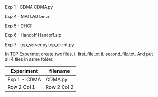 Exp 1 - CDMA                   CDMA.py

Exp 4 - MATLAB                 ber.m

Exp 5 - DHCP

Exp 6 - Handoff                Handoff.zip

Exp 7 -                        tcp_server.py 
                               tcp_client.py

  In TCP Experimet create two files,
  i. first_file.txt
  ii. second_file.txt. 
  And put all 4 files in same folder.

 | Experiment     | filename        |
|-----------------|-----------------|
| Exp 1 - CDMA    | CDMA.py         |
| Row 2 Col 1     | Row 2 Col 2     |


  

